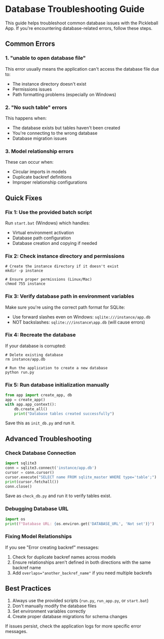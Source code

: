 # Database Troubleshooting Guide

This guide helps troubleshoot common database issues with the Pickleball App. If you're encountering database-related errors, follow these steps.

## Common Errors

### 1. "unable to open database file"

This error usually means the application can't access the database file due to:

- The instance directory doesn't exist
- Permissions issues
- Path formatting problems (especially on Windows)

### 2. "No such table" errors

This happens when:

- The database exists but tables haven't been created
- You're connecting to the wrong database
- Database migration issues

### 3. Model relationship errors

These can occur when:

- Circular imports in models
- Duplicate backref definitions
- Improper relationship configurations

## Quick Fixes

### Fix 1: Use the provided batch script

Run `start.bat` (Windows) which handles:

- Virtual environment activation
- Database path configuration
- Database creation and copying if needed

### Fix 2: Check instance directory and permissions

```
# Create the instance directory if it doesn't exist
mkdir -p instance

# Ensure proper permissions (Linux/Mac)
chmod 755 instance
```

### Fix 3: Verify database path in environment variables

Make sure you're using the correct path format for SQLite:

- Use forward slashes even on Windows: `sqlite:///instance/app.db`
- NOT backslashes: `sqlite:///instance\app.db` (will cause errors)

### Fix 4: Recreate the database

If your database is corrupted:

```
# Delete existing database
rm instance/app.db

# Run the application to create a new database
python run.py
```

### Fix 5: Run database initialization manually

```python
from app import create_app, db
app = create_app()
with app.app_context():
    db.create_all()
    print("Database tables created successfully")
```

Save this as `init_db.py` and run it.

## Advanced Troubleshooting

### Check Database Connection

```python
import sqlite3
conn = sqlite3.connect('instance/app.db')
cursor = conn.cursor()
cursor.execute("SELECT name FROM sqlite_master WHERE type='table';")
print(cursor.fetchall())
conn.close()
```

Save as `check_db.py` and run it to verify tables exist.

### Debugging Database URL

```python
import os
print(f"Database URL: {os.environ.get('DATABASE_URL', 'Not set')}")
```

### Fixing Model Relationships

If you see "Error creating backref" messages:

1. Check for duplicate backref names across models
2. Ensure relationships aren't defined in both directions with the same backref name
3. Add `overlaps="another_backref_name"` if you need multiple backrefs

## Best Practices

1. Always use the provided scripts (`run.py`, `run_app.py`, or `start.bat`)
2. Don't manually modify the database files
3. Set environment variables correctly
4. Create proper database migrations for schema changes

If issues persist, check the application logs for more specific error messages.
